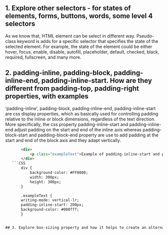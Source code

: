 ## 1. Explore other selectors - for states of elements, forms, buttons, words, some level 4 selectors
As we know that, HTML element can be select in different way. Pseudo-class keyword is adds for a specific selector that specifies the state of the selected element. For example, the state of the element could be either hover, focus, enable, disable, autofill, placeholder, default, checked, black, required, fullscreen, and many more. 

## 2. padding-inline, padding-block, padding-inline-end, padding-inline-start. How are they different from padding-top, padding-right properties, with examples
'padding-inline', padding-block, padding-inline-end, padding-inline-start are css display properties, which as basically used for controlling padding relative to the inline or block dimensions, regardless of the text direction. More specifically, the css property padding-inline-start and padding-inline-end adjust padding on the start and end of the inline axis whereas padding-block-start and padding-block-end property are use to add padding at the start and end of the block axis and they adapt vertically.
 ```HTML
        <div>
            <p class="exampleText">Example of padding-inline-start and padding-inline-end</p>
        </div>
    ```CSS
        div {
            background-color: #FF0000;
            width: 300px;
            height: 300px;
        }

        .exampleText {
        writing-mode: vertical-lr;
        padding-inline-start: 200px;
        background-color: #000fff;
        }


## 3. Explore box-sizing property and how it helps to create an alternate box model. Show examples.
   